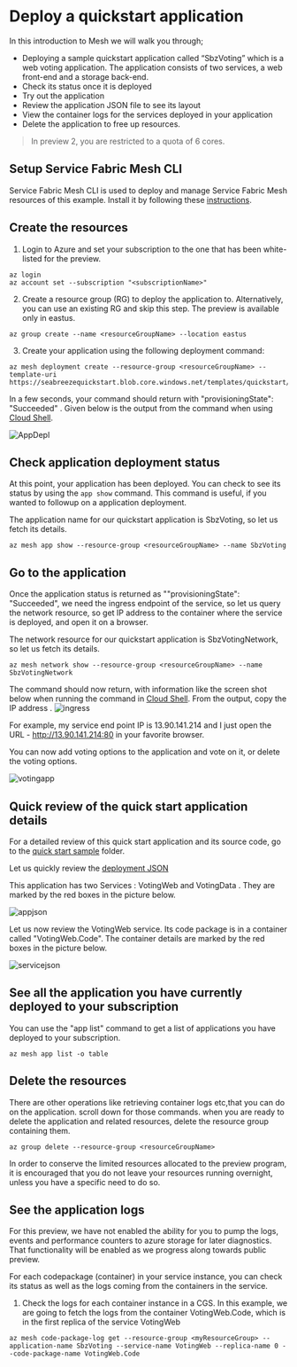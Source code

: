 # Deploy a quickstart application

In this introduction to Mesh we will walk you through;

 * Deploying a sample quickstart application called “SbzVoting” which is a web voting application. The application consists of two services, a web front-end and a storage back-end.
* Check its status once it is deployed
* Try out the application
* Review the application JSON file to see its layout
*	View the container logs for the services deployed in your application
*	Delete the application to free up resources.
 

> In preview 2, you are restricted to a quota of 6 cores. 


## Setup Service Fabric Mesh CLI
Service Fabric Mesh CLI is used to deploy and manage Service Fabric Mesh resources of this example. Install it by following these [instructions](./cli-setup.md). 

## Create the resources

1. Login to Azure and set your subscription to the one that has been white-listed for the preview.

```cli
az login
az account set --subscription "<subscriptionName>"
```
2. Create a resource group (RG) to deploy the application to. Alternatively, you can use an existing RG and skip this step. The preview is available only in eastus.

```cli
az group create --name <resourceGroupName> --location eastus 
```

3. Create your application using the following deployment command: 

```cli
az mesh deployment create --resource-group <resourceGroupName> --template-uri https://seabreezequickstart.blob.core.windows.net/templates/quickstart/sbz_rp.linux.json

```
In a few seconds, your command should return with "provisioningState": "Succeeded" . Given below is the output from the command when using [Cloud Shell](https://docs.microsoft.com/en-us/azure/cloud-shell/overview). 

![AppDepl]
 

## Check application deployment status
At this point, your application has been deployed. You can check to see its status by using the `app show` command. This command is useful, if you wanted to followup on a application deployment.

The application name for our quickstart application is SbzVoting, so let us fetch its details. 

```cli
az mesh app show --resource-group <resourceGroupName> --name SbzVoting
```

## Go to the application

Once the application status is returned as ""provisioningState": "Succeeded", we need the ingress endpoint of the service, so let us query the network resource, so get IP address to the container where the service is deployed, and open it on a browser.

The network resource for our quickstart application is SbzVotingNetwork, so let us fetch its details.

```cli
az mesh network show --resource-group <resourceGroupName> --name SbzVotingNetwork
```
The command should now return, with information like the screen shot below when running the command in [Cloud Shell](https://docs.microsoft.com/en-us/azure/cloud-shell/overview).
From the output, copy the IP address .
![ingress]

For example, my service end point IP is 13.90.141.214 and I just open the URL - http://13.90.141.214:80 in your favorite browser.

You can now add voting options to the application and vote on it, or delete the voting options.

![votingapp]

## Quick review of the quick start application details

For a detailed review of this quick start application and its source code, go to the [quick start sample](..\..\samples\src\quickstart) folder. 

Let us quickly review the [deployment JSON](https://seabreezequickstart.blob.core.windows.net/templates/quickstart/sbz_rp.linux.json)

This application has two Services : VotingWeb  and VotingData . They are marked by the red boxes in the picture below.

![appjson]

Let us now review the VotingWeb service. Its code package is in a container called "VotingWeb.Code". The container details are  marked by the red boxes in the picture below.

![servicejson]


## See all the application you have currently deployed to your subscription

You can use the "app list" command to get a list of applications you have deployed to your subscription. 

```cli
az mesh app list -o table
```

## Delete the resources

There are other operations like retrieving container logs etc,that you can do on the application. scroll down for those commands. when you are ready to delete the application and related resources, delete the resource group containing them.

```cli
az group delete --resource-group <resourceGroupName> 
```
In order to conserve the limited resources allocated to the preview program, it is encouraged that you do not leave your resources running overnight, unless you have a specific need to do so.

## See the application logs

For this preview, we have not enabled the ability for you to pump the logs, events and performance counters to azure storage for later diagnostics. That functionality will be enabled as we progress along towards public preview.

For each codepackage (container) in your service instance, you can check its status as well as the logs coming from the containers in the service. 

1. Check the logs for each container instance in a CGS. In this example, we are going to fetch the logs from the container VotingWeb.Code, which is in the first replica of the service VotingWeb
	
```cli
az mesh code-package-log get --resource-group <myResourceGroup> --application-name SbzVoting --service-name VotingWeb --replica-name 0 --code-package-name VotingWeb.Code
```


<!-- Images -->
[votingapp]: ./media/application-quickstart/voting-app.PNG
[ingress]: ./media/application-quickstart/app-network.PNG
[AppDepl]: ./media/application-quickstart/app-deployment.PNG
[appjson]: ./media/application-quickstart/app-json.PNG
[servicejson]: ./media/application-quickstart/service-json.PNG

